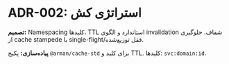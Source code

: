 # ADR-002: استراتژی کش
**تصمیم:** Namespacing کلیدها، TTL استاندارد و الگوی invalidation شفاف. جلوگیری از cache stampede با single-flight/قفل توزیع‌شده.

**پیاده‌سازی:** پکیج `@arman/cache-std` برای کلید و TTL. کلیدها: `svc:domain:id`.
